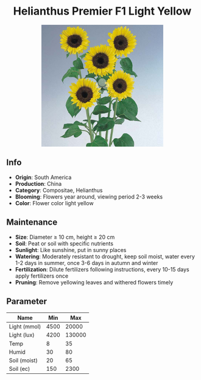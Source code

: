 <h1 align='center'>Helianthus Premier F1 Light Yellow</h1>
<p align="center">
    <img 
        align='center'
        width='320'
        src="../images/helianthus premier f1 light yellow.png" 
        alt='Helianthus Premier F1 Light Yellow' />
</p>

## Info

 - **Origin**: South America
 - **Production**: China
 - **Category**: Compositae, Helianthus
 - **Blooming**: Flowers year around, viewing period 2-3 weeks
 - **Color**: Flower color light yellow

## Maintenance

 - **Size**: Diameter ≥ 10 cm, height ≥ 20 cm
 - **Soil**: Peat or soil with specific nutrients
 - **Sunlight**: Like sunshine, put in sunny places
 - **Watering**: Moderately resistant to drought, keep soil moist, water every 1-2 days in summer, once 3-6 days in autumn and winter
 - **Fertilization**: Dilute fertilizers following instructions, every 10-15 days apply fertilizers once
 - **Pruning**: Remove yellowing leaves and withered flowers timely

## Parameter

| Name         | Min  | Max   |
|--------------|------|-------|
| Light (mmol) | 4500 | 20000  |
| Light (lux)  | 4200 | 130000 |
| Temp         | 8    | 35    |
| Humid        | 30   | 80    |
| Soil (moist) | 20   | 65    |
| Soil (ec)    | 150  | 2300  |
